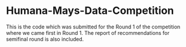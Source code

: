 # Humana-Mays-Data-Competition
This is the code which was submitted for the Round 1 of the competition where we came first in Round 1. The report of recommendations for semifinal round is also included. 
